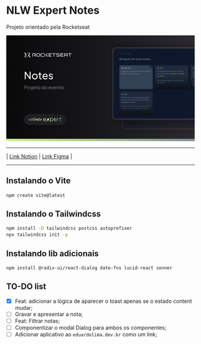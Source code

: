 # NLW Expert Notes

Projeto orientado pela Rocketseat

![cover](./public/cover.png)

---
| [Link Notion](https://efficient-sloth-d85.notion.site/NLW-14-Expert-9e11ff472de64b08a5f9e277a20c3ecc) | [Link Figma](https://www.figma.com/file/VUQz6VsIidzPc0Jwyac6tP/NLW-expert-•-Notes-(Community)?type=design&node-id=2-287&mode=design&t=HlxfUJ0EpsdMmbeX-0) |

---

## Instalando o Vite

```sh
npm create vite@latest
```

## Instalando o Tailwindcss

```sh
npm install -D tailwindcss postcss autoprefixer
npx tailwindcss init -p
```

## Instalando lib adicionais

```sh
npm install @radix-ui/react-dialog date-fns lucid-react sonner
```

## TO-DO list

- [x] Feat: adicionar a lógica de aparecer o toast apenas se o estado content mudar;
- [ ] Gravar e apresentar a nota;
- [ ] Feat: Filtrar notas;
- [ ] Componentizar o modal Dialog para ambos os componentes;
- [ ] Adicionar aplicativo ao `eduardolima.dev.br` como um link;

